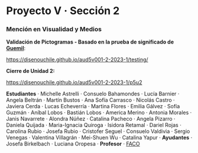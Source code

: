 # Proyecto V · Sección 2
### Mención en Visualidad y Medios

**Validación de Pictogramas - Basado en la prueba de significado de [Guemil](https://www.guemil.info/meaning/)**:

https://disenouchile.github.io/aud5v001-2-2023-1/testing/

**Cierre de Unidad 2:**

https://disenouchile.github.io/aud5v001-2-2023-1/p5u2

**Estudiantes** · Michelle Astrelli · Consuelo Bahamondes · Lucía Barnier · Angela Beltrán · Martín Bustos · Ana Sofía Carrasco · Nicolás Castro · Javiera Cerda · Lucas Echeverría · Martina Flores · Emilia Gálvez · Sofía Guzmán · Aníbal Lobos · Bastián Lobos · America Merino · Antonia Morales · Janis Navarrete · Alondra Núñez · Catalina Pacheco · Angela Pizarro · Daniela Quijada · Maria-Ignacia Quiroga · Isidora Retamal · Dariel Rojas · Carolina Rubio · Josefa Rubio · Cristofer Seguel · Consuelo Valdivia · Sergio Venegas · Valentina Villagrán · Mei-Shuen Wu · Catalina Yapur · **Ayudantes** · Josefa Birkelbach · Luciana Oropesa · **Profesor** · [FACO](https://faco.cl/)
